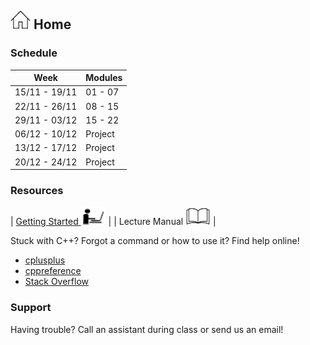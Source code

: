 ## [![Home](img/home.jpg)](https://rugtres.github.io/programming4biologists/) Home

### Schedule

| Week          | Modules | 
|---------------|---------|
| 15/11 - 19/11 | 01 - 07 |
| 22/11 - 26/11 | 08 - 15 |
| 29/11 - 03/12 | 15 - 22 |
| 06/12 - 10/12 | Project | 
| 13/12 - 17/12 | Project |
| 20/12 - 24/12 | Project |

### Resources

| [Getting Started ![laptop](img/laptop.png)](https://rugtres.github.io/programming4biologists/getting-started) | 
| Lecture Manual ![book](img/book.png) |

Stuck with C++? Forgot a command or how to use it? Find help online!

- [cplusplus](https://www.cplusplus.com/)
- [cppreference](https://en.cppreference.com/w/)
- [Stack Overflow](https://stackoverflow.com/questions/tagged/c%2B%2B)

### Support

Having trouble? Call an assistant during class or send us an email!
